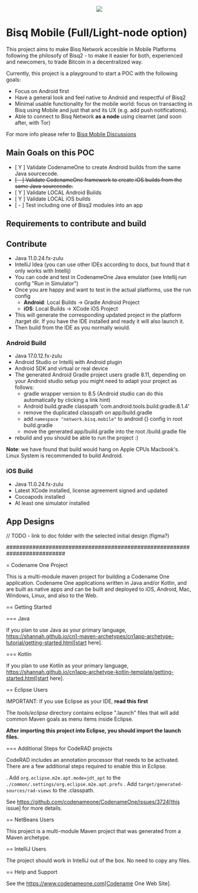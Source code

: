 <p align="center">
  <img src="https://bisq.network/images/bisq-logo.svg"/>
</p>

# Bisq Mobile (Full/Light-node option)

This project aims to make Bisq Network accesible in Mobile Platforms following the philosofy of Bisq2 - to make it
easier for both, experienced and newcomers, to trade Bitcoin in a decentralized way.

Currently, this project is a playground to start a POC with the following goals:

- Focus on Android first
- Have a general look and feel native to Android and respectful of Bisq2
- Minimal usable functionality for the mobile world: focus on transacting in Bisq using Mobile and just that and its
  UX (e.g. add push notifications).
- Able to connect to Bisq Network **as a node** using clearnet (and soon after, with Tor)

For more info please refer to [Bisq Mobile Discussions](https://github.com/bisq-network/bisq2/discussions/2665)

## Main Goals on this POC

 - [ Y ] Validate CodenameOne to create Android builds from the same Java sourcecode.
 - ~~[ - ] Validate CodenameOne framework to create iOS builds from the same Java sourcecode.~~
 - [ Y ] Validate LOCAL Android Builds
 - [ Y ] Validate LOCAL iOS builds
 - [ - ] Test including one of Bisq2 modules into an app

## Requirements to contribute and build

## Contribute

 - Java 11.0.24.fx-zulu
 - IntelliJ Idea (you can use other IDEs according to docs, but found that it only works with Intellij)
 - You can code and test in CodenameOne Java emulator (see Intellij run config "Run in Simulator")
 - Once you are happy and want to test in the actual platforms, use the run config 
   - **Android**: Local Builds -> Gradle Android Project
   - **iOS**: Local Builds -> XCode iOS Project
 - This will generate the corresponding updated project in the platform /target dir. If you have the IDE installed and ready it will also launch it.
 - Then build from the IDE as you normally would.

### Android Build

 - Java 17.0.12.fx-zulu
 - Android Studio or Intellij with Android plugin
 - Android SDK and virtual or real device
 - The generated Android Gradle project users gradle 8.11, depending on your Android studio setup you might
need to adapt your project as follows:
   - gradle wrapper version to 8.5 (Android studio can do this automatically by clicking a link hint)
   - Android build.gradle classpath 'com.android.tools.build:gradle:8.1.4'
   - remove the duplicated classpath on app/build.gradle
   - add `namespace "network.bisq.mobile"` to android {} config in root build.gradle
   - move the generated app/build.gradle into the root /build.gradle file
 - rebuild and  you should be able to run the project :) 

**Note**: we have found that build would hang on Apple CPUs Macbook's. Linux System is recommended to build Android.

### iOS Build

 - Java 11.0.24.fx-zulu
 - Latest XCode installed, license agreement signed and updated
 - Cocoapods installed
 - At least one simulator installed

## App Designs

// TODO - link to doc folder with the selected initial design (figma?)



##########################################################################


= Codename One Project

This is a multi-module maven project for building a Codename One application. Codename One applications written in Java and/or Kotlin, and are built as native apps and can be built and deployed to iOS, Android, Mac, Windows, Linux, and also to the Web.

== Getting Started

=== Java

If you plan to use Java as your primary language, https://shannah.github.io/cn1-maven-archetypes/cn1app-archetype-tutorial/getting-started.html[start here].

=== Kotlin

If you plan to use Kotlin as your primary language, https://shannah.github.io/cn1app-archetype-kotlin-template/getting-started.html[start here].


== Eclipse Users

IMPORTANT: If you use Eclipse as your IDE, **read this first**

The _tools/eclipse_ directory contains eclipse ".launch" files that will add common Maven goals as menu items inside Eclipse.

**After importing this project into Eclipse, you should import the launch files.**

=== Additional Steps for CodeRAD projects

CodeRAD includes an annotation processor that needs to be activated. There are a few additional steps required to enable this in Eclipse.

. Add `org.eclipse.m2e.apt.mode=jdt_apt` to the `./common/.settings/org.eclipse.m2e.apt.prefs`
. Add `target/generated-sources/rad-views` to the .classpath.

See https://github.com/codenameone/CodenameOne/issues/3724[this issue] for more details.

== NetBeans Users

This project is a multi-module Maven project that was generated from a Maven archetype.

== IntelliJ Users

The project should work in IntelliJ out of the box.  No need to copy any files.

== Help and Support

See the https://www.codenameone.com[Codename One Web Site].